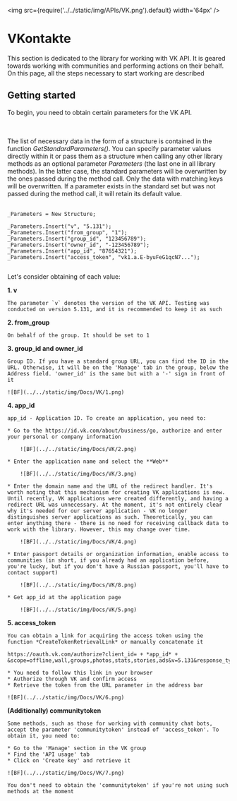 ﻿---
id: VK
sidebar_class_name: VK
---

<img src={require('../../static/img/APIs/VK.png').default} width='64px' />

# VKontakte

This section is dedicated to the library for working with VK API. It is geared towards working with communities and performing actions on their behalf. On this page, all the steps necessary to start working are described

## Getting started

To begin, you need to obtain certain parameters for the VK API. 

<br/><br/>
The list of necessary data in the form of a structure is contained in the function *GetStandardParameters()*. You can specify parameter values directly within it or pass them as a structure when calling any other library methods as an optional parameter *Parameters* (the last one in all library methods). In the latter case, the standard parameters will be overwritten by the ones passed during the method call. Only the data with matching keys will be overwritten. If a parameter exists in the standard set but was not passed during the method call, it will retain its default value.
<br/><br/>
 
 ```bsl
 _Parameters = New Structure;

 _Parameters.Insert("v", "5.131");
 _Parameters.Insert("from_group", "1");
 _Parameters.Insert("group_id", "123456789");
 _Parameters.Insert("owner_id", "-123456789");
 _Parameters.Insert("app_id", "87654321");
 _Parameters.Insert("access_token", "vk1.a.E-byuFeG1qcN7...");
	
 ```

Let's consider obtaining of each value:

**1. v**
 
	The parameter `v` denotes the version of the VK API. Testing was conducted on version 5.131, and it is recommended to keep it as such

**2. from_group**

	On behalf of the group. It should be set to 1

**3. group_id and owner_id**

	Group ID. If you have a standard group URL, you can find the ID in the URL. Otherwise, it will be on the 'Manage' tab in the group, below the Address field. 'owner_id' is the same but with a '-' sign in front of it

	![BF](../../static/img/Docs/VK/1.png)
	
**4. app_id**

	app_id - Application ID. To create an application, you need to:
 
	* Go to the https://id.vk.com/about/business/go, authorize and enter your personal or company information
		
		![BF](../../static/img/Docs/VK/2.png)
		
	* Enter the application name and select the **Web**
	
		![BF](../../static/img/Docs/VK/3.png)
		
	* Enter the domain name and the URL of the redirect handler. It's worth noting that this mechanism for creating VK applications is new. Until recently, VK applications were created differently, and having a redirect URL was unnecessary. At the moment, it's not entirely clear why it's needed for our server application - VK no longer distinguishes server applications as such. Theoretically, you can enter anything there - there is no need for receiving callback data to work with the library. However, this may change over time.
	
		![BF](../../static/img/Docs/VK/4.png)
		
	* Enter passport details or organization information, enable access to communities (in short, if you already had an application before, you're lucky, but if you don't have a Russian passport, you'll have to contact support)
		
		![BF](../../static/img/Docs/VK/8.png)
		
	* Get app_id at the application page
	
		![BF](../../static/img/Docs/VK/5.png)

**5. access_token**

	You can obtain a link for acquiring the access token using the function *CreateTokenRetrievalLink* or manually concatenate it
 
	https://oauth.vk.com/authorize?client_id= + *app_id* + &scope=offline,wall,groups,photos,stats,stories,ads&v=5.131&response_type=token&redirect_uri=https://api.vk.com/blank.html
	
	* You need to follow this link in your browser
	* Authorize through VK and confirm access
	* Retrieve the token from the URL parameter in the address bar

	![BF](../../static/img/Docs/VK/6.png)
	
**(Additionally) communitytoken**

	Some methods, such as those for working with community chat bots, accept the parameter 'communitytoken' instead of 'access_token'. To obtain it, you need to:

	* Go to the 'Manage' section in the VK group
	* Find the 'API usage' tab
	* Click on 'Create key' and retrieve it
	
	![BF](../../static/img/Docs/VK/7.png)

	You don't need to obtain the 'communitytoken' if you're not using such methods at the moment
